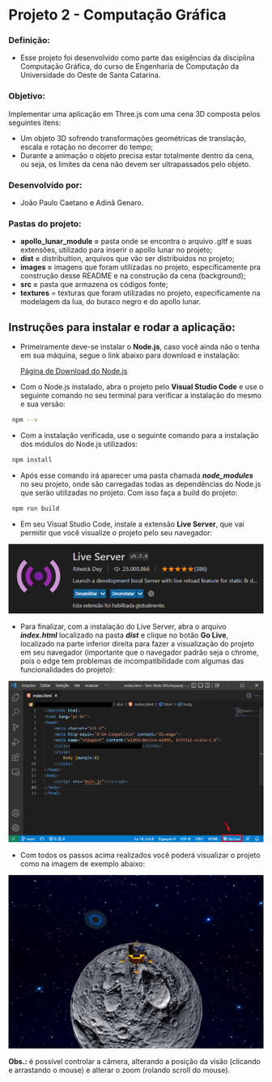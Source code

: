 # Projeto 2 - Computação Gráfica
### Definição:
- Esse projeto foi desenvolvido como parte das exigências da disciplina Computação Gráfica, do curso de Engenharia de Computação da Universidade do Oeste de Santa Catarina.

### Objetivo:
Implementar uma aplicação em Three.js com uma cena 3D composta pelos seguintes itens:   
- Um objeto 3D sofrendo transformações geométricas de translação, escala e rotação no decorrer do tempo;
- Durante a animação o objeto precisa estar totalmente dentro da cena, ou seja, os limites da cena não devem ser ultrapassados pelo objeto.


### Desenvolvido por:
- João Paulo Caetano e Adinã Genaro.

### Pastas do projeto:
- **apollo_lunar_module =** pasta onde se encontra o arquivo .gltf e suas extensões, utilizado para inserir o apollo lunar no projeto;  
- **dist =** distribuition, arquivos que vão ser distribuidos no projeto;
- **images =** imagens que foram utilizadas no projeto, especificamente pra construção desse README e na construção da cena (background);
- **src =** pasta que armazena os códigos fonte;
- **textures** = texturas que foram utilizadas no projeto, especificamente na modelagem da lua, do buraco negro e do apollo lunar.

## Instruções para instalar e rodar a aplicação:
 - Primeiramente deve-se instalar o **Node.js**, caso você ainda não o tenha em sua máquina, segue o link abaixo para download e instalação:  

    [Página de Download do Node.js](https://nodejs.org/en/download/)  

 - Com o Node.js instalado, abra o projeto pelo **Visual Studio Code** e use o seguinte comando no seu terminal para verificar a instalação do mesmo e sua versão: 
 
```sh
 npm --v
```

 - Com a instalação verificada, use o seguinte comando para a instalação dos módulos do Node.js utilizados:

```sh
 npm install
```

- Após esse comando irá aparecer uma pasta chamada **_node_modules_** no seu projeto, onde são carregadas todas as dependências do Node.js que serão utilizadas no projeto. Com isso faça a build do projeto:

```sh
 npm run build
```

- Em seu Visual Studio Code, instale a extensão **Live Server**, que vai permitir que você visualize o projeto pelo seu navegador:

![alt text](./images/readme_images/live-server.png)

- Para finalizar, com a instalação do Live Server, abra o arquivo **_index.html_** localizado na pasta **_dist_** e clique no botão **Go Live**, localizado na parte inferior direita para fazer a visualização do projeto em seu navegador (importante que o navegador padrão seja o chrome, pois o edge tem problemas de incompatibilidade com algumas das funcionalidades do projeto):

![alt text](./images/readme_images/go-live.png)

- Com todos os passos acima realizados você poderá visualizar o projeto como na imagem de exemplo abaixo:

![alt text](./images/readme_images/resultado.png)

 **Obs.:** é possível controlar a câmera, alterando a posição da visão (clicando e arrastando o mouse) e alterar o zoom (rolando scroll do mouse).